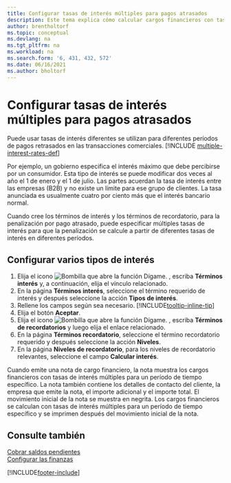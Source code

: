 ```yaml
---
title: Configurar tasas de interés múltiples para pagos atrasados
description: Este tema explica cómo calcular cargos financieros con tasas de interés múltiples para un período específico.
author: brentholtorf
ms.topic: conceptual
ms.devlang: na
ms.tgt_pltfrm: na
ms.workload: na
ms.search.form: '6, 431, 432, 572'
ms.date: 06/16/2021
ms.author: bholtorf
---
```

# Configurar tasas de interés múltiples para pagos atrasados

Puede usar tasas de interés diferentes se utilizan para diferentes períodos de pagos retrasados en las transacciones comerciales. [!INCLUDE [multiple-interest-rates-def](includes/multiple-interest-rates-def.md)]

Por ejemplo, un gobierno especifica el interés máximo que debe percibirse por un consumidor. Esta tipo de interés se puede modificar dos veces al año el 1 de enero y el 1 de julio. Las partes acuerdan la tasa de interés entre las empresas (B2B) y no existe un límite para ese grupo de clientes. La tasa anunciada es usualmente cuatro por ciento más que el interés bancario normal.

Cuando cree los términos de interés y los términos de recordatorio, para la penalización por pago atrasado, puede especificar múltiples tasas de interés para que la penalización se calcule a partir de diferentes tasas de interés en diferentes períodos.  

## Configurar varios tipos de interés

1. Elija el icono ![Bombilla que abre la función Dígame.](media/ui-search/search_small.png "Dígame qué desea hacer") , escriba **Términos interés** y, a continuación, elija el vínculo relacionado.  
2. En la página **Términos interés**, seleccione el término requerido de interés y después seleccione la acción **Tipos de interés**.  
3. Rellene los campos según sea necesario. [!INCLUDE[tooltip-inline-tip](includes/tooltip-inline-tip_md.md)]
4. Elija el botón **Aceptar**.  
5. Elija el icono ![Bombilla que abre la función Dígame.](media/ui-search/search_small.png "Dígame qué desea hacer") , escriba **Términos de recordatorios** y luego elija el enlace relacionado.  
6. En la página **Términos recordatorio**, seleccione el término recordatorio requerido y después seleccione la acción **Niveles**.  
7. En la página **Niveles de recordatorio**, para los niveles de recordatorio relevantes, seleccione el campo **Calcular interés**.  

Cuando emite una nota de cargo financiero, la nota muestra los cargos financieros con tasas de interés múltiples para un período de tiempo específico. La nota también contiene los detalles de contacto del cliente, la empresa que emite la nota, el importe adicional y el importe total. El movimiento inicial de la nota se muestra en negrita. Los cargos financieros se calculan con tasas de interés múltiples para un período de tiempo específico y se imprimen después del movimiento inicial de la nota.  

## Consulte también

[Cobrar saldos pendientes](receivables-collect-outstanding-balances.md)  
[Configurar las finanzas](finance-setup-finance.md)


[!INCLUDE[footer-include](includes/footer-banner.md)]